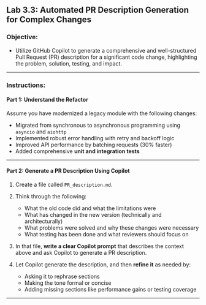 ##  Lab 3.3: Automated PR Description Generation for Complex Changes

###  Objective:
- Utilize GitHub Copilot to generate a comprehensive and well-structured Pull Request (PR) description for a significant code change, highlighting the problem, solution, testing, and impact.

---

###  Instructions:

####  Part 1: Understand the Refactor

Assume you have modernized a legacy module with the following changes:

- Migrated from synchronous to asynchronous programming using `asyncio` and `aiohttp`
- Implemented robust error handling with retry and backoff logic
- Improved API performance by batching requests (30% faster)
- Added comprehensive **unit and integration tests**

---

####  Part 2: Generate a PR Description Using Copilot

1. Create a file called `PR_description.md`.

2. Think through the following:
   - What the old code did and what the limitations were
   - What has changed in the new version (technically and architecturally)
   - What problems were solved and why these changes were necessary
   - What testing has been done and what reviewers should focus on

3. In that file, **write a clear Copilot prompt** that describes the context above and ask Copilot to generate a PR description.

4. Let Copilot generate the description, and then **refine it** as needed by:
   - Asking it to rephrase sections
   - Making the tone formal or concise
   - Adding missing sections like performance gains or testing coverage

---


